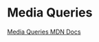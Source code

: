 # Media Queries
[Media Queries MDN Docs](https://developer.mozilla.org/en-US/docs/Web/CSS/Media_Queries/Using_media_queries)

